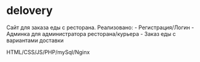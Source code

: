 # delovery
Cайт для заказа еды с ресторана. 
  Реализовано:
    - Регистрация/Логин
    - Админка для администратора ресторана/курьера
    - Заказ еды с вариантами доставки
    
HTML/CSS/JS/PHP/mySql/Nginx
